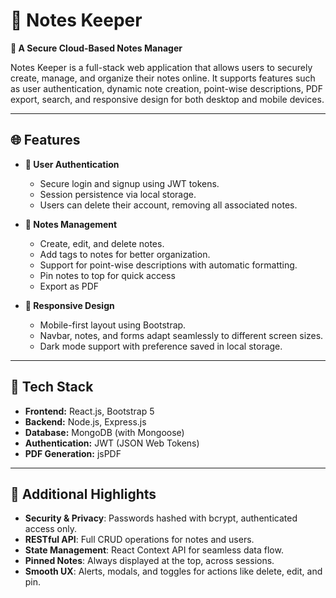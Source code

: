 # 📒 Notes Keeper

**🔐 A Secure Cloud-Based Notes Manager**

Notes Keeper is a full-stack web application that allows users to securely create, manage, and organize their notes online. It supports features such as user authentication, dynamic note creation, point-wise descriptions, PDF export, search, and responsive design for both desktop and mobile devices.

---

## 🌐 Features

- **🪪 User Authentication**
  - Secure login and signup using JWT tokens.
  - Session persistence via local storage.
  - Users can delete their account, removing all associated notes.

- **📝 Notes Management**
  - Create, edit, and delete notes.
  - Add tags to notes for better organization.
  - Support for point-wise descriptions with automatic formatting.
  - Pin notes to top for quick access
  - Export as PDF

- **📱 Responsive Design**
  - Mobile-first layout using Bootstrap.
  - Navbar, notes, and forms adapt seamlessly to different screen sizes.
  - Dark mode support with preference saved in local storage.

---

## 🚀 Tech Stack

- **Frontend:** React.js, Bootstrap 5  
- **Backend:** Node.js, Express.js  
- **Database:** MongoDB (with Mongoose)  
- **Authentication:** JWT (JSON Web Tokens)  
- **PDF Generation:** jsPDF  

---

## 🔧 Additional Highlights

- **Security & Privacy**: Passwords hashed with bcrypt, authenticated access only.
- **RESTful API**: Full CRUD operations for notes and users.
- **State Management**: React Context API for seamless data flow.
- **Pinned Notes**: Always displayed at the top, across sessions.
- **Smooth UX**: Alerts, modals, and toggles for actions like delete, edit, and pin.

